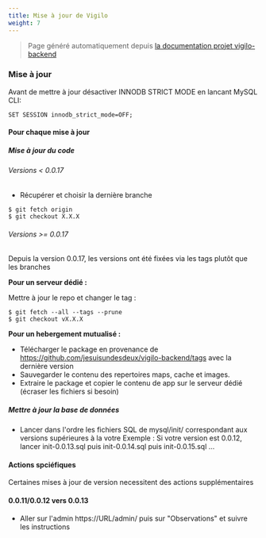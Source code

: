 ```yaml
---
title: Mise à jour de Vigilo
weight: 7
---
```


> Page généré automatiquement depuis [la documentation projet vigilo-backend](https://github.com/jesuisundesdeux/vigilo-backend/blob/master/doc/UPGRADE.md)

### Mise à jour
Avant de mettre à jour désactiver INNODB STRICT MODE en lancant MySQL CLI:

```
SET SESSION innodb_strict_mode=OFF;
```

#### Pour chaque mise à jour

##### Mise à jour du code

###### Versions < 0.0.17

* Récupérer et choisir la dernière branche
```
$ git fetch origin
$ git checkout X.X.X
```

###### Versions >= 0.0.17

Depuis la version 0.0.17, les versions ont été fixées via les tags plutôt que les branches

**Pour un serveur dédié :**

Mettre à jour le repo et changer le tag :

```
$ git fetch --all --tags --prune
$ git checkout vX.X.X
```

**Pour un hebergement mutualisé :**

* Télécharger le package en provenance de https://github.com/jesuisundesdeux/vigilo-backend/tags avec la dernière version
* Sauvegarder le contenu des repertoires maps, cache et images.
* Extraire le package et copier le contenu de app sur le serveur dédié (écraser les fichiers si besoin)


##### Mettre à jour la base de données

* Lancer dans l'ordre les fichiers SQL de mysql/init/ correspondant aux versions supérieures à la votre 
  Exemple : Si votre version est 0.0.12, lancer init-0.0.13.sql puis init-0.0.14.sql puis init-0.0.15.sql ...


#### Actions spciéfiques

Certaines mises à jour de version necessitent des actions supplémentaires 

#### 0.0.11/0.0.12 vers 0.0.13

* Aller sur l'admin https://URL/admin/ puis sur "Observations" et suivre les instructions

